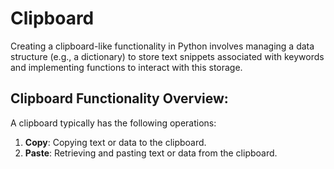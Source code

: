 # Clipboard

Creating a clipboard-like functionality in Python involves managing a data structure (e.g., a dictionary) to store text snippets associated with keywords and implementing functions to interact with this storage.

## Clipboard Functionality Overview:

A clipboard typically has the following operations:

1. **Copy**: Copying text or data to the clipboard.
2. **Paste**: Retrieving and pasting text or data from the clipboard.